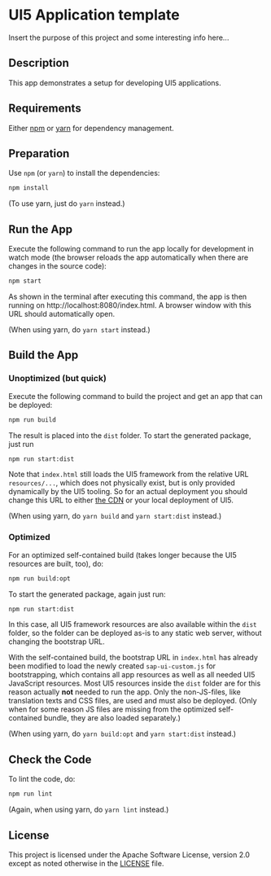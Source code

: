 # UI5 Application template

Insert the purpose of this project and some interesting info here...

## Description

This app demonstrates a setup for developing UI5 applications.

## Requirements

Either [npm](https://www.npmjs.com/) or [yarn](https://yarnpkg.com/) for dependency management.

## Preparation

Use `npm` (or `yarn`) to install the dependencies:

```sh
npm install
```

(To use yarn, just do `yarn` instead.)

## Run the App

Execute the following command to run the app locally for development in watch mode (the browser reloads the app automatically when there are changes in the source code):

```sh
npm start
```

As shown in the terminal after executing this command, the app is then running on http://localhost:8080/index.html. A browser window with this URL should automatically open.

(When using yarn, do `yarn start` instead.)

## Build the App

### Unoptimized (but quick)

Execute the following command to build the project and get an app that can be deployed:

```sh
npm run build
```

The result is placed into the `dist` folder. To start the generated package, just run

```sh
npm run start:dist
```

Note that `index.html` still loads the UI5 framework from the relative URL `resources/...`, which does not physically exist, but is only provided dynamically by the UI5 tooling. So for an actual deployment you should change this URL to either [the CDN](https://sdk.openui5.org/#/topic/2d3eb2f322ea4a82983c1c62a33ec4ae) or your local deployment of UI5.

(When using yarn, do `yarn build` and `yarn start:dist` instead.)

### Optimized

For an optimized self-contained build (takes longer because the UI5 resources are built, too), do:

```sh
npm run build:opt
```

To start the generated package, again just run:

```sh
npm run start:dist
```

In this case, all UI5 framework resources are also available within the `dist` folder, so the folder can be deployed as-is to any static web server, without changing the bootstrap URL.

With the self-contained build, the bootstrap URL in `index.html` has already been modified to load the newly created `sap-ui-custom.js` for bootstrapping, which contains all app resources as well as all needed UI5 JavaScript resources. Most UI5 resources inside the `dist` folder are for this reason actually **not** needed to run the app. Only the non-JS-files, like translation texts and CSS files, are used and must also be deployed. (Only when for some reason JS files are missing from the optimized self-contained bundle, they are also loaded separately.)

(When using yarn, do `yarn build:opt` and `yarn start:dist` instead.)

## Check the Code

To lint the code, do:

```sh
npm run lint
```

(Again, when using yarn, do `yarn lint` instead.)

## License

This project is licensed under the Apache Software License, version 2.0 except as noted otherwise in the [LICENSE](LICENSE) file.
